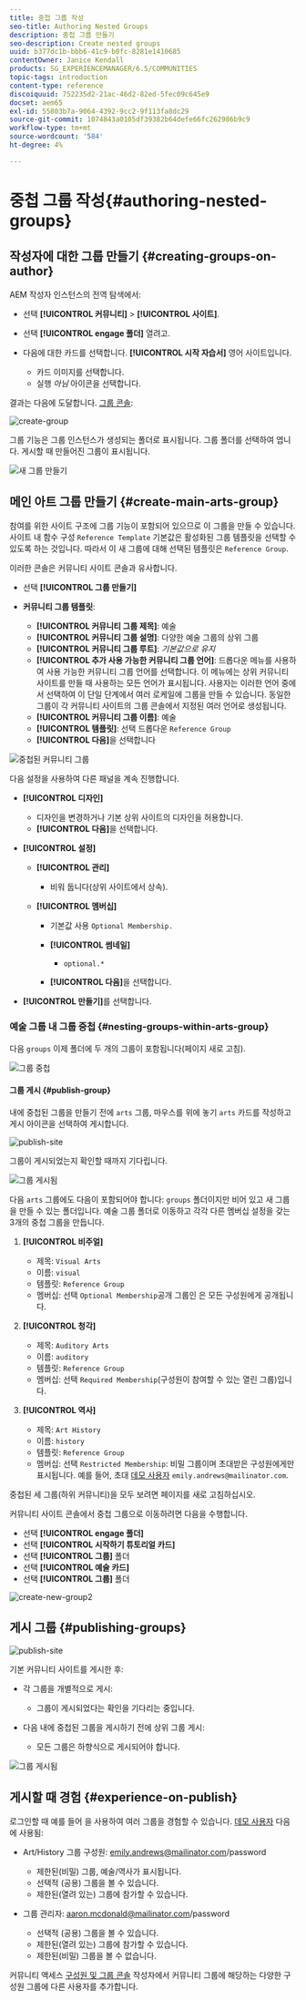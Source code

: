```yaml
---
title: 중첩 그룹 작성
seo-title: Authoring Nested Groups
description: 중첩 그룹 만들기
seo-description: Create nested groups
uuid: b377dc1b-bbb6-41c9-b0fc-8281e1410685
contentOwner: Janice Kendall
products: SG_EXPERIENCEMANAGER/6.5/COMMUNITIES
topic-tags: introduction
content-type: reference
discoiquuid: 752235d2-21ac-46d2-82ed-5fec09c645e9
docset: aem65
exl-id: 55803b7a-9064-4392-9cc2-9f113fa8dc29
source-git-commit: 1074843a0105df39382b64defe66fc262986b9c9
workflow-type: tm+mt
source-wordcount: '584'
ht-degree: 4%

---
```


# 중첩 그룹 작성{#authoring-nested-groups}

## 작성자에 대한 그룹 만들기 {#creating-groups-on-author}

AEM 작성자 인스턴스의 전역 탐색에서:

* 선택 **[!UICONTROL 커뮤니티]** > **[!UICONTROL 사이트]**.
* 선택 **[!UICONTROL engage 폴더]** 열려고.
* 다음에 대한 카드를 선택합니다. **[!UICONTROL 시작 자습서]** 영어 사이트입니다.

   * 카드 이미지를 선택합니다.
   * 실행 *아님* 아이콘을 선택합니다.

결과는 다음에 도달합니다. [그룹 콘솔](/help/communities/groups.md):

![create-group](assets/create-group.png)

그룹 기능은 그룹 인스턴스가 생성되는 폴더로 표시됩니다. 그룹 폴더를 선택하여 엽니다. 게시할 때 만들어진 그룹이 표시됩니다.

![새 그룹 만들기](assets/create-new-group.png)

## 메인 아트 그룹 만들기 {#create-main-arts-group}

참여를 위한 사이트 구조에 그룹 기능이 포함되어 있으므로 이 그룹을 만들 수 있습니다. 사이트 내 함수 구성 `Reference Template` 기본값은 활성화된 그룹 템플릿을 선택할 수 있도록 하는 것입니다. 따라서 이 새 그룹에 대해 선택된 템플릿은 `Reference Group`.

이러한 콘솔은 커뮤니티 사이트 콘솔과 유사합니다.

* 선택 **[!UICONTROL 그룹 만들기]**

* **커뮤니티 그룹 템플릿**:

   * **[!UICONTROL 커뮤니티 그룹 제목]**: 예술
   * **[!UICONTROL 커뮤니티 그룹 설명]**: 다양한 예술 그룹의 상위 그룹
   * **[!UICONTROL 커뮤니티 그룹 루트]**: *기본값으로 유지*
   * **[!UICONTROL 추가 사용 가능한 커뮤니티 그룹 언어]**: 드롭다운 메뉴를 사용하여 사용 가능한 커뮤니티 그룹 언어를 선택합니다. 이 메뉴에는 상위 커뮤니티 사이트를 만들 때 사용하는 모든 언어가 표시됩니다. 사용자는 이러한 언어 중에서 선택하여 이 단일 단계에서 여러 로케일에 그룹을 만들 수 있습니다. 동일한 그룹이 각 커뮤니티 사이트의 그룹 콘솔에서 지정된 여러 언어로 생성됩니다.
   * **[!UICONTROL 커뮤니티 그룹 이름]**: 예술
   * **[!UICONTROL 템플릿]**: 선택 드롭다운 `Reference Group`
   * **[!UICONTROL 다음]**&#x200B;을 선택합니다

![중첩된 커뮤니티 그룹](assets/parent-to-nestedgroup.png)

다음 설정을 사용하여 다른 패널을 계속 진행합니다.

* **[!UICONTROL 디자인]**

   * 디자인을 변경하거나 기본 상위 사이트의 디자인을 허용합니다.
   * **[!UICONTROL 다음]**&#x200B;을 선택합니다.

* **[!UICONTROL 설정]**

   * **[!UICONTROL 관리]**

      * 비워 둡니다(상위 사이트에서 상속).
   * **[!UICONTROL 멤버십]**

      * 기본값 사용 `Optional Membership.`

      * **[!UICONTROL 썸네일]**
         * `optional.*`
      * **[!UICONTROL 다음]**&#x200B;을 선택합니다.



* **[!UICONTROL 만들기]**&#x200B;를 선택합니다.

### 예술 그룹 내 그룹 중첩 {#nesting-groups-within-arts-group}

다음 `groups` 이제 폴더에 두 개의 그룹이 포함됩니다(페이지 새로 고침).

![그룹 중첩](assets/create-community-group.png)

#### 그룹 게시 {#publish-group}

내에 중첩된 그룹을 만들기 전에 `arts` 그룹, 마우스를 위에 놓기 `arts` 카드를 작성하고 게시 아이콘을 선택하여 게시합니다.

![publish-site](assets/publish-site.png)

그룹이 게시되었는지 확인할 때까지 기다립니다.

![그룹 게시됨](assets/group-published.png)

다음 `arts` 그룹에도 다음이 포함되어야 합니다: `groups` 폴더이지만 비어 있고 새 그룹을 만들 수 있는 폴더입니다. 예술 그룹 폴더로 이동하고 각각 다른 멤버십 설정을 갖는 3개의 중첩 그룹을 만듭니다.

1. **[!UICONTROL 비주얼]**

   * 제목: `Visual Arts`
   * 이름: `visual`
   * 템플릿: `Reference Group`
   * 멤버십: 선택 `Optional Membership`공개 그룹인 은 모든 구성원에게 공개됩니다.

1. **[!UICONTROL 청각]**

   * 제목: `Auditory Arts`
   * 이름: `auditory`
   * 템플릿: `Reference Group`
   * 멤버십: 선택 `Required Membership`(구성원이 참여할 수 있는 열린 그룹)입니다.

1. **[!UICONTROL 역사]**

   * 제목: `Art History`
   * 이름: `history`
   * 템플릿: `Reference Group`
   * 멤버십: 선택 `Restricted Membership`: 비밀 그룹이며 초대받은 구성원에게만 표시됩니다. 예를 들어, 초대 [데모 사용자](/help/communities/tutorials.md#demo-users) `emily.andrews@mailinator.com`.

중첩된 세 그룹(하위 커뮤니티)을 모두 보려면 페이지를 새로 고침하십시오.

커뮤니티 사이트 콘솔에서 중첩 그룹으로 이동하려면 다음을 수행합니다.

* 선택 **[!UICONTROL engage 폴더]**
* 선택 **[!UICONTROL 시작하기 튜토리얼 카드]**
* 선택 **[!UICONTROL 그룹]** 폴더
* 선택 **[!UICONTROL 예술 카드]**
* 선택 **[!UICONTROL 그룹]** 폴더

![create-new-group2](assets/create-new-group2.png)

## 게시 그룹 {#publishing-groups}

![publish-site](assets/publish-site.png)

기본 커뮤니티 사이트를 게시한 후:

* 각 그룹을 개별적으로 게시:

   * 그룹이 게시되었다는 확인을 기다리는 중입니다.

* 다음 내에 중첩된 그룹을 게시하기 전에 상위 그룹 게시:

   * 모든 그룹은 하향식으로 게시되어야 합니다.

![그룹 게시됨](assets/group-published.png)

## 게시할 때 경험 {#experience-on-publish}

로그인할 때 예를 들어 을 사용하여 여러 그룹을 경험할 수 있습니다. [데모 사용자](/help/communities/tutorials.md#demo-users) 다음에 사용됨:

* Art/History 그룹 구성원: emily.andrews@mailinator.com/password
   * 제한된(비밀) 그룹, 예술/역사가 표시됩니다.
   * 선택적 (공용) 그룹을 볼 수 있습니다.
   * 제한된(열려 있는) 그룹에 참가할 수 있습니다.

* 그룹 관리자: aaron.mcdonald@mailinator.com/password

   * 선택적 (공용) 그룹을 볼 수 있습니다.
   * 제한된(열려 있는) 그룹에 참가할 수 있습니다.
   * 제한된(비밀) 그룹을 볼 수 없습니다.

커뮤니티 액세스 [구성원 및 그룹 콘솔](/help/communities/members.md) 작성자에서 커뮤니티 그룹에 해당하는 다양한 구성원 그룹에 다른 사용자를 추가합니다.
